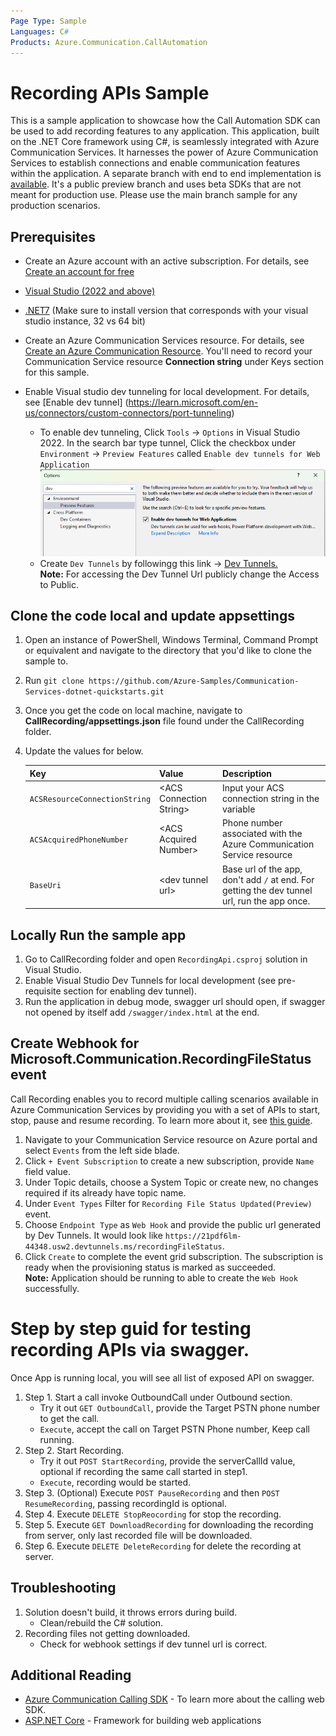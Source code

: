 ```yaml
---
Page Type: Sample
Languages: C#
Products: Azure.Communication.CallAutomation
---
```


# Recording APIs Sample

This is a sample application to showcase how the Call Automation SDK can be used to add recording features to any application.
This application, built on the .NET Core framework using C#, is seamlessly integrated with Azure Communication Services. It harnesses the power of Azure Communication Services to establish connections and enable communication features within the application.
A separate branch with end to end implementation is [available](https://github.com/Azure-Samples/communication-services-web-calling-hero/tree/public-preview). It's a public preview branch and uses beta SDKs that are not meant for production use. Please use the main branch sample for any production scenarios.

## Prerequisites
- Create an Azure account with an active subscription. For details, see [Create an account for free](https://azure.microsoft.com/free/)
- [Visual Studio (2022 and above)](https://visualstudio.microsoft.com/vs/)
- [.NET7](https://dotnet.microsoft.com/en-us/download/dotnet/7.0) (Make sure to install version that corresponds with your visual studio instance, 32 vs 64 bit)
- Create an Azure Communication Services resource. For details, see [Create an Azure Communication Resource](https://docs.microsoft.com/azure/communication-services/quickstarts/create-communication-resource). You'll need to record your Communication Service resource **Connection string** under Keys section for this sample.
- Enable Visual studio dev tunneling for local development. For details, see   [Enable dev tunnel] (https://learn.microsoft.com/en-us/connectors/custom-connectors/port-tunneling)
	
	- To enable dev tunneling, Click `Tools` -> `Options` in Visual Studio 2022.  In the search bar type tunnel, Click the checkbox under `Environment` -> `Preview Features` called `Enable dev tunnels for Web Application`
	![EnableDevTunnel](./data/EnableDevTunnel.png) 
	- Create `Dev Tunnels` by followingg this link -> [Dev Tunnels.](https://learn.microsoft.com/en-us/aspnet/core/test/dev-tunnels?view=aspnetcore-7.0)  
	**Note:** For accessing the Dev Tunnel Url publicly change the Access to Public.  


## Clone the code local and update appsettings

1. Open an instance of PowerShell, Windows Terminal, Command Prompt or equivalent and navigate to the directory that you'd like to clone the sample to.
2. Run `git clone https://github.com/Azure-Samples/Communication-Services-dotnet-quickstarts.git`
3. Once you get the code on local machine, navigate to **CallRecording/appsettings.json** file found under the CallRecording folder.
4. Update the values for below.

	| Key | Value | Description |
	| -------- | -------- | -------- |
	| `ACSResourceConnectionString`    | \<ACS Connection String>   | Input your ACS connection string in the variable   |
	| `ACSAcquiredPhoneNumber`    | \<ACS Acquired Number>   | Phone number associated with the Azure Communication Service resource   |
	| `BaseUri`    | \<dev tunnel url>   | Base url of the app, don't add `/` at end. For getting the dev tunnel url, run the app once.   |

## Locally Run the sample app

1. Go to CallRecording folder and open `RecordingApi.csproj` solution in Visual Studio.
2. Enable Visual Studio Dev Tunnels for local development (see pre-requisite section for enabling dev tunnel).
3. Run the application in debug mode, swagger url should open, if swagger not opened by itself add `/swagger/index.html` at the end.

## Create Webhook for Microsoft.Communication.RecordingFileStatus event
Call Recording enables you to record multiple calling scenarios available in Azure Communication Services by providing you with a set of APIs to start, stop, pause and resume recording. To learn more about it, see [this guide](https://learn.microsoft.com/en-us/azure/communication-services/concepts/voice-video-calling/call-recording). 
1. Navigate to your Communication Service resource on Azure portal and select `Events` from the left side blade.
2. Click `+ Event Subscription` to create a new subscription, provide `Name` field value. 
3. Under Topic details, choose a System Topic or create new, no changes required if its already have topic name.  
4. Under `Event Types` Filter for `Recording File Status Updated(Preview)` event. 
5. Choose `Endpoint Type` as `Web Hook` and provide the public url generated by Dev Tunnels. It would look like `https://21pdf6lm-44348.usw2.devtunnels.ms/recordingFileStatus`.  
6. Click `Create` to complete the event grid subscription. The subscription is ready when the provisioning status is marked as succeeded.  
**Note:** Application should be running to able to create the `Web Hook` successfully. 


# Step by step guid for testing recording APIs via swagger.

Once App is running local, you will see all list of exposed API on swagger.
1. Step 1. Start a call invoke OutboundCall under Outbound section.
	- Try it out `GET OutboundCall`, provide the Target PSTN phone number to get the call.
	- `Execute`, accept the call on Target PSTN Phone number, Keep call running.
2. Step 2. Start Recording.
	-	Try it out `POST StartRecording`, provide the serverCallId value, optional if recording the same call started in step1.
	- 	`Execute`, recording would be started.
3. Step 3. (Optional) Execute `POST PauseRecording` and then `POST ResumeRecording`, passing recordingId is optional.
4. Step 4. Execute `DELETE StopReocording` for stop the recording.
5. Step 5. Execute `GET DownloadRecording` for downloading the recording from server, only last recorded file will be downloaded.
6. Step 6. Execute `DELETE DeleteRecording` for delete the recording at server.


## Troubleshooting

1. Solution doesn\'t build, it throws errors during build.
	- Clean/rebuild the C# solution.
2. Recording files not getting downloaded.
	- Check for webhook settings if dev tunnel url is correct.

## Additional Reading

- [Azure Communication Calling SDK](https://docs.microsoft.com/azure/communication-services/concepts/voice-video-calling/calling-sdk-features) - To learn more about the calling web SDK.
- [ASP.NET Core](https://learn.microsoft.com/en-us/aspnet/core/introduction-to-aspnet-core?view=aspnetcore-7.0) - Framework for building web applications

